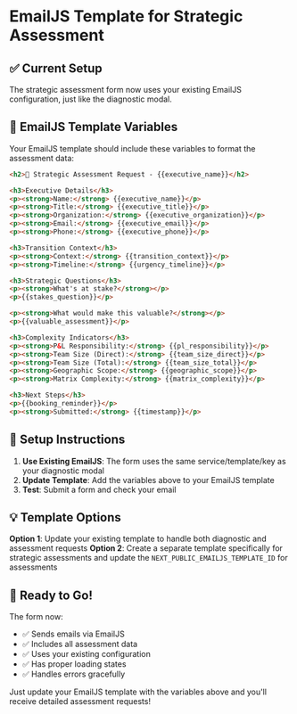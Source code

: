 # EmailJS Template for Strategic Assessment

## ✅ Current Setup
The strategic assessment form now uses your existing EmailJS configuration, just like the diagnostic modal.

## 📧 EmailJS Template Variables
Your EmailJS template should include these variables to format the assessment data:

```html
<h2>🎯 Strategic Assessment Request - {{executive_name}}</h2>

<h3>Executive Details</h3>
<p><strong>Name:</strong> {{executive_name}}</p>
<p><strong>Title:</strong> {{executive_title}}</p>
<p><strong>Organization:</strong> {{executive_organization}}</p>
<p><strong>Email:</strong> {{executive_email}}</p>
<p><strong>Phone:</strong> {{executive_phone}}</p>

<h3>Transition Context</h3>
<p><strong>Context:</strong> {{transition_context}}</p>
<p><strong>Timeline:</strong> {{urgency_timeline}}</p>

<h3>Strategic Questions</h3>
<p><strong>What's at stake?</strong></p>
<p>{{stakes_question}}</p>

<p><strong>What would make this valuable?</strong></p>
<p>{{valuable_assessment}}</p>

<h3>Complexity Indicators</h3>
<p><strong>P&L Responsibility:</strong> {{pl_responsibility}}</p>
<p><strong>Team Size (Direct):</strong> {{team_size_direct}}</p>
<p><strong>Team Size (Total):</strong> {{team_size_total}}</p>
<p><strong>Geographic Scope:</strong> {{geographic_scope}}</p>
<p><strong>Matrix Complexity:</strong> {{matrix_complexity}}</p>

<h3>Next Steps</h3>
<p>{{booking_reminder}}</p>
<p><strong>Submitted:</strong> {{timestamp}}</p>
```

## 🔧 Setup Instructions

1. **Use Existing EmailJS**: The form uses the same service/template/key as your diagnostic modal
2. **Update Template**: Add the variables above to your EmailJS template  
3. **Test**: Submit a form and check your email

## 💡 Template Options

**Option 1**: Update your existing template to handle both diagnostic and assessment requests
**Option 2**: Create a separate template specifically for strategic assessments and update the `NEXT_PUBLIC_EMAILJS_TEMPLATE_ID` for assessments

## 🚀 Ready to Go!
The form now:
- ✅ Sends emails via EmailJS 
- ✅ Includes all assessment data
- ✅ Uses your existing configuration
- ✅ Has proper loading states
- ✅ Handles errors gracefully

Just update your EmailJS template with the variables above and you'll receive detailed assessment requests!